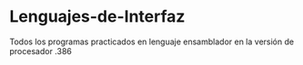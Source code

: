 # Lenguajes-de-Interfaz
Todos los programas practicados en lenguaje ensamblador en la versión de procesador .386
